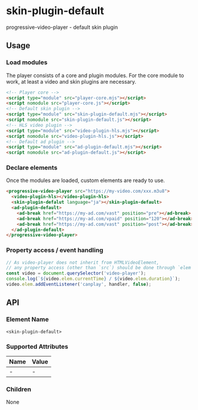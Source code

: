 # skin-plugin-default
progressive-video-player - default skin plugin

## Usage
### Load modules
The player consists of a core and plugin modules. For the core module to work, at least a video and skin plugins are necessary.
```html
<!-- Player core -->
<script type="module" src="player-core.mjs"></script>
<script nomodule src="player-core.js"></script>
<!-- Default skin plugin -->
<script type="module" src="skin-plugin-default.mjs"></script>
<script nomodule src="skin-plugin-default.js"></script>
<!-- HLS video plugin -->
<script type="module" src="video-plugin-hls.mjs"></script>
<script nomodule src="video-plugin-hls.js"></script>
<!-- Default ad plugin -->
<script type="module" src="ad-plugin-default.mjs"></script>
<script nomodule src="ad-plugin-default.js"></script>
```

### Declare elements
Once the modules are loaded, custom elements are ready to use.
```html
<progressive-video-player src="https://my-video.com/xxx.m3u8">
  <video-plugin-hls></video-plugin-hls>
  <skin-plugin-defalut language="ja"></skin-plugin-default>
  <ad-plugin-default>
    <ad-break href="https://my-ad.com/vast" position="pre"></ad-break>
    <ad-break href="https://my-ad.com/vpaid" position="120"></ad-break>
    <ad-break href="https://my-ad.com/vast" position="post"></ad-break>
  </ad-plugin-default>
</progressive-video-player>
```

### Property access / event handling
```js
// As video-player does not inherit from HTMLVideoElement,
// any property access (other than `src`) should be done through `elem` property
const video = document.querySelector('video-player');
console.log(`${video.elem.currentTime} / ${video.elem.duration}`);
video.elem.addEventListener('canplay', handler, false);
```

## API

### Element Name
`<skin-plugin-default>`

### Supported Attributes
| Name       | Value                                                                                |
| ---------- | ------------------------------------------------------------------------------------ |
| -          | -                                                                                    |

### Children
None
```
